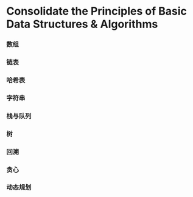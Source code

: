 # Consolidate the Principles of Basic Data Structures & Algorithms

### 数组

### 链表

### 哈希表

### 字符串

### 栈与队列

### 树

### 回溯

### 贪心

### 动态规划

